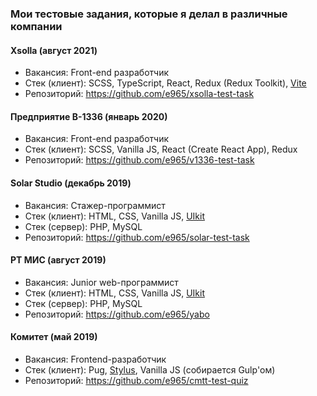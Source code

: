 ### Мои тестовые задания, которые я делал в различные компании

#### Xsolla (август 2021)

* Вакансия: Front-end разработчик
* Стек (клиент): SCSS, TypeScript, React, Redux (Redux Toolkit), [Vite](https://vitejs.dev)
* Репозиторий: https://github.com/e965/xsolla-test-task

#### Предприятие В-1336 (январь 2020)

* Вакансия: Front-end разработчик
* Стек (клиент): SCSS, Vanilla JS, React (Create React App), Redux
* Репозиторий: https://github.com/e965/v1336-test-task

#### Solar Studio (декабрь 2019)

* Вакансия: Стажер-программист
* Стек (клиент): HTML, CSS, Vanilla JS, [UIkit](https://getuikit.com)
* Стек (сервер): PHP, MySQL
* Репозиторий: https://github.com/e965/solar-test-task

#### РТ МИС (август 2019)

* Вакансия: Junior web-программист
* Стек (клиент): HTML, CSS, Vanilla JS, [UIkit](https://getuikit.com)
* Стек (сервер): PHP, MySQL
* Репозиторий: https://github.com/e965/yabo

#### Комитет (май 2019)

* Вакансия: Frontend-разработчик
* Стек (клиент): Pug, [Stylus](https://stylus-lang.com), Vanilla JS (собирается Gulp'ом)
* Репозиторий: https://github.com/e965/cmtt-test-quiz

